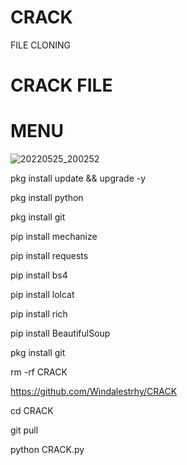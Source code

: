 # CRACK
FILE CLONING

# CRACK FILE


# MENU
![20220525_200252](https://user-images.githubusercontent.com/106246671/170257677-b8f10ec1-9575-4b3f-bc79-419eb51cfb00.jpg)


pkg install update && upgrade -y

pkg install python

pkg install git

pip install mechanize

pip install requests

pip install bs4

pip install lolcat

pip install rich

pip install BeautifulSoup

pkg install git

rm -rf CRACK

https://github.com/Windalestrhy/CRACK

cd CRACK

git pull

python CRACK.py
